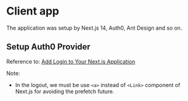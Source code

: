 # Client app

The application was setup by Next.js 14, Auth0, Ant Design and so on.

## Setup Auth0 Provider

Reference to: [Add Login to Your Next.js Application](https://auth0.com/docs/quickstart/webapp/nextjs/interactive#install-the-auth0-next-js-sdk)

Note:

- In the logout, we must be use `<a>` instead of `<Link>` component of Next.js for avoiding the prefetch future.
